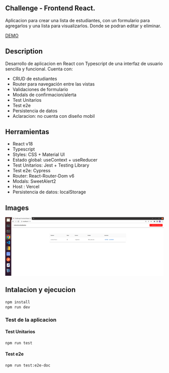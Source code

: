 ## Challenge - Frontend React.

Aplicacion para crear una lista de estudiantes, con un formulario para agregarlos y una lista para visualizarlos. Donde se podran editar y eliminar.

[DEMO](https://challenge-react-frontend-sc.vercel.app/)

## Description
Desarrollo de aplicacion en React con Typescript de una interfaz de usuario sencilla y funcional. Cuenta con: 

- CRUD de estudiantes
- Router para navegación entre las vistas
- Validaciones de formulario
- Modals de confirmacion/alerta
- Test Unitarios
- Test e2e
- Persistencia de datos
- Aclaracion: no cuenta con diseño mobil


## Herramientas
- React v18
- Typescript
- Styles: CSS + Material UI
- Estado global: useContext + useReducer
- Test Unitarios: Jest + Testing Library
- Test e2e: Cypress
- Router: React-Router-Dom v6
- Modals: SweetAlert2
- Host : Vercel
- Persistencia de datos: localStorage

## Images


![alt](./images-readme/challenge-front-react.png)


## Intalacion y ejecucion
```
npm install
npm run dev
```

### Test de la aplicacion
#### Test Unitarios
```
npm run test
```

#### Test e2e
```
npm run test:e2e-doc
```




